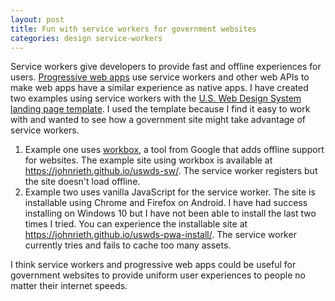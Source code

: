 ```yaml
---
layout: post
title: Fun with service workers for government websites
categories: design service-workers
---
```

Service workers give developers to provide fast and offline experiences for users. [Progressive web apps](https://developer.mozilla.org/en-US/Apps/Progressive) use service workers and other web APIs to make web apps have a similar experience as native apps. I have created two examples using service workers with the [U.S. Web Design System landing page template](https://designsystem.digital.gov/page-templates/landing/). I used the template because I find it easy to work with and wanted to see how a government site might take advantage of service workers. 

1. Example one uses [workbox](https://developers.google.com/web/tools/workbox/), a tool from Google that adds offline support for websites. The example site using workbox is available at <https://johnrieth.github.io/uswds-sw/>. The service worker registers but the site doesn't load offline. 
2. Example two uses vanilla JavaScript for the service worker. The site is installable using Chrome and Firefox on Android. I have had success installing on Windows 10 but I have not been able to install the last two times I tried. You can experience the installable site at <https://johnrieth.github.io/uswds-pwa-install/>. The service worker currently tries and fails to cache too many assets. 

I think service workers and progressive web apps could be useful for government websites to provide uniform user experiences to people no matter their internet speeds.
